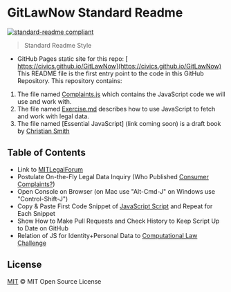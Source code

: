 # GitLawNow Standard Readme

[![standard-readme compliant](https://img.shields.io/badge/readme%20style-standard-brightgreen.svg?style=flat-square)](https://github.com/RichardLitt/standard-readme)

> Standard Readme Style

* GitHub Pages static site for this repo: [ https://civics.github.io/GitLawNow](https://civics.github.io/GitLawNow)
This README file is the first entry point to the code in this GitHub Repository. This repository contains:

1. The file named [Complaints.js](Complaints.js) which contains the JavaScript code we will use and work with.
2. The file named [Exercise.md](Exercise.md) describes how to use JavaScript to fetch and work with legal data.
3. The file named [Essential JavaScript] (link coming soon) is a draft book by [Christian Smith](https://www.linkedin.com/in/christianmsmith)


## Table of Contents

* Link to [MITLegalForum](http://mitlegalforum.org)
* Postulate On-the-Fly Legal Data Inquiry (Who Published [Consumer Complaints?](http://data.consumerfinance.gov/api/views.json))
* Open Console on Browser (on Mac use "Alt-Cmd-J" on Windows use "Control-Shift-J")
* Copy & Paste First Code Snippet of [JavaScript Script](Complaints.js) and Repeat for Each Snippet
* Show How to Make Pull Requests and Check History to Keep Script Up to Date on GitHub
* Relation of JS for Identity+Personal Data to [Computational Law Challenge](https://youtu.be/-pboxAUgiUA)

## License

[MIT](LICENSE) © MIT Open Source License
